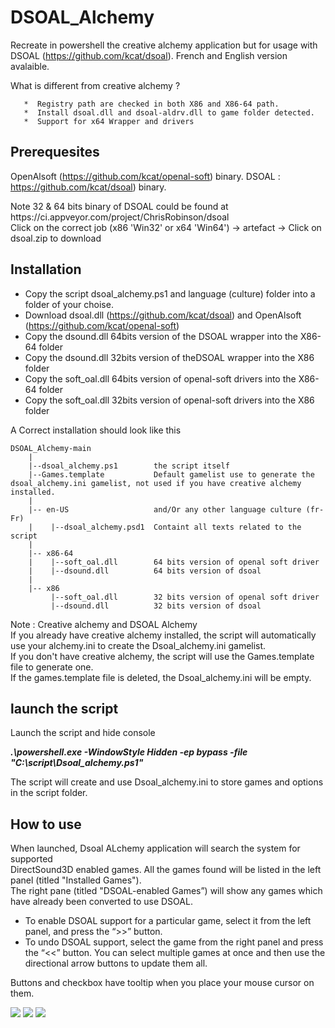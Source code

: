 # DSOAL_Alchemy
Recreate in powershell the creative alchemy application but for usage with DSOAL (https://github.com/kcat/dsoal).
French and English version avalaible.

   What is different from creative alchemy ?
   
       *  Registry path are checked in both X86 and X86-64 path.
       *  Install dsoal.dll and dsoal-aldrv.dll to game folder detected.
       *  Support for x64 Wrapper and drivers
       
    
## Prerequesites
OpenAlsoft (https://github.com/kcat/openal-soft) binary.
DSOAL : https://github.com/kcat/dsoal) binary.

<p>Note 32 & 64 bits binary of DSOAL could be found at https://ci.appveyor.com/project/ChrisRobinson/dsoal<br>
Click on the correct job (x86 'Win32' or x64 'Win64') -> artefact -> Click on dsoal.zip to download</p>

## Installation

* Copy the script dsoal_alchemy.ps1 and language (culture) folder into a folder of your choise.
* Download dsoal.dll (https://github.com/kcat/dsoal)  and OpenAlsoft (https://github.com/kcat/openal-soft)
* Copy the dsound.dll 64bits version of the DSOAL wrapper into the X86-64 folder
* Copy the dsound.dll 32bits version of theDSOAL wrapper into the X86 folder
* Copy the soft_oal.dll 64bits version of openal-soft drivers into the X86-64 folder
* Copy the soft_oal.dll 32bits version of openal-soft drivers into the X86 folder

A Correct installation should look like this

```
DSOAL_Alchemy-main
    |
    |--dsoal_alchemy.ps1        the script itself
    |--Games.template           Default gamelist use to generate the dsoal_alchemy.ini gamelist, not used if you have creative alchemy installed.
    | 
    |-- en-US                   and/Or any other language culture (fr-Fr)
    |    |--dsoal_alchemy.psd1  Containt all texts related to the script
    |
    |-- x86-64
    |    |--soft_oal.dll        64 bits version of openal soft driver
    |    |--dsound.dll          64 bits version of dsoal
    |
    |-- x86
         |--soft_oal.dll        32 bits version of openal soft driver
         |--dsound.dll          32 bits version of dsoal
```


Note : Creative alchemy and DSOAL Alchemy<br>
If you already have creative alchemy installed, the script will automatically use your alchemy.ini to create the Dsoal_alchemy.ini gamelist.<br>
If you don't have creative alchemy, the script will use the Games.template file to generate one.<br>
If the games.template file is deleted, the Dsoal_alchemy.ini will be empty.  

## launch the script  
Launch the script and hide console

***.\powershell.exe -WindowStyle Hidden -ep bypass -file "C:\script\Dsoal_alchemy.ps1"***

The script will create and use Dsoal_alchemy.ini to store games and options in the script folder.

## How to use

<p>When launched, Dsoal ALchemy application will search the system for supported<br>
DirectSound3D enabled games. All the games found will be listed in the left panel (titled
"Installed Games").<br>The right pane (titled "DSOAL-enabled Games”) will show any
games which have already been converted to use DSOAL.</p>

* To enable DSOAL support for a particular game, select it from the left panel, and press
the “>>” button. 
* To undo DSOAL support, select the game from the right panel and
press the “<<” button. You can select multiple games at once and then use the directional
arrow buttons to update them all.

Buttons and checkbox have tooltip when you place your mouse cursor on them.


<img src="https://i.imgur.com/3ZXPCkO.png">
<img src="https://i.imgur.com/lBo1CYW.png">
<img src="https://i.imgur.com/VcC2clx.png">